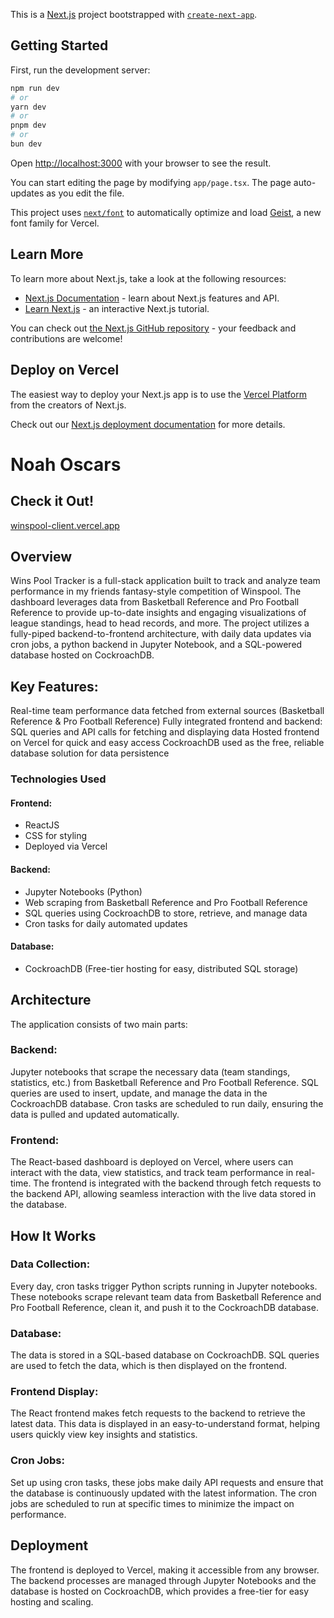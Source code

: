 This is a [Next.js](https://nextjs.org) project bootstrapped with [`create-next-app`](https://nextjs.org/docs/app/api-reference/cli/create-next-app).

## Getting Started

First, run the development server:

```bash
npm run dev
# or
yarn dev
# or
pnpm dev
# or
bun dev
```

Open [http://localhost:3000](http://localhost:3000) with your browser to see the result.

You can start editing the page by modifying `app/page.tsx`. The page auto-updates as you edit the file.

This project uses [`next/font`](https://nextjs.org/docs/app/building-your-application/optimizing/fonts) to automatically optimize and load [Geist](https://vercel.com/font), a new font family for Vercel.

## Learn More

To learn more about Next.js, take a look at the following resources:

- [Next.js Documentation](https://nextjs.org/docs) - learn about Next.js features and API.
- [Learn Next.js](https://nextjs.org/learn) - an interactive Next.js tutorial.

You can check out [the Next.js GitHub repository](https://github.com/vercel/next.js) - your feedback and contributions are welcome!

## Deploy on Vercel

The easiest way to deploy your Next.js app is to use the [Vercel Platform](https://vercel.com/new?utm_medium=default-template&filter=next.js&utm_source=create-next-app&utm_campaign=create-next-app-readme) from the creators of Next.js.

Check out our [Next.js deployment documentation](https://nextjs.org/docs/app/building-your-application/deploying) for more details.

# Noah Oscars

## Check it Out!

[winspool-client.vercel.app](winspool-client.vercel.app)

## Overview

Wins Pool Tracker is a full-stack application built to track and analyze team performance in my friends fantasy-style competition of Winspool. The dashboard leverages data from Basketball Reference and Pro Football Reference to provide up-to-date insights and engaging visualizations of league standings, head to head records, and more. The project utilizes a fully-piped backend-to-frontend architecture, with daily data updates via cron jobs, a python backend in Jupyter Notebook, and a SQL-powered database hosted on CockroachDB.

## Key Features:

Real-time team performance data fetched from external sources (Basketball Reference & Pro Football Reference)
Fully integrated frontend and backend: SQL queries and API calls for fetching and displaying data
Hosted frontend on Vercel for quick and easy access
CockroachDB used as the free, reliable database solution for data persistence

### Technologies Used

#### Frontend:

- ReactJS
- CSS for styling
- Deployed via Vercel

#### Backend:

- Jupyter Notebooks (Python)
- Web scraping from Basketball Reference and Pro Football Reference
- SQL queries using CockroachDB to store, retrieve, and manage data
- Cron tasks for daily automated updates

#### Database:

- CockroachDB (Free-tier hosting for easy, distributed SQL storage)

## Architecture

The application consists of two main parts:

### Backend:

Jupyter notebooks that scrape the necessary data (team standings, statistics, etc.) from Basketball Reference and Pro Football Reference.
SQL queries are used to insert, update, and manage the data in the CockroachDB database.
Cron tasks are scheduled to run daily, ensuring the data is pulled and updated automatically.

### Frontend:

The React-based dashboard is deployed on Vercel, where users can interact with the data, view statistics, and track team performance in real-time.
The frontend is integrated with the backend through fetch requests to the backend API, allowing seamless interaction with the live data stored in the database.

## How It Works

### Data Collection:

Every day, cron tasks trigger Python scripts running in Jupyter notebooks. These notebooks scrape relevant team data from Basketball Reference and Pro Football Reference, clean it, and push it to the CockroachDB database.

### Database:

The data is stored in a SQL-based database on CockroachDB. SQL queries are used to fetch the data, which is then displayed on the frontend.

### Frontend Display:

The React frontend makes fetch requests to the backend to retrieve the latest data. This data is displayed in an easy-to-understand format, helping users quickly view key insights and statistics.

### Cron Jobs:

Set up using cron tasks, these jobs make daily API requests and ensure that the database is continuously updated with the latest information. The cron jobs are scheduled to run at specific times to minimize the impact on performance.

## Deployment

The frontend is deployed to Vercel, making it accessible from any browser. The backend processes are managed through Jupyter Notebooks and the database is hosted on CockroachDB, which provides a free-tier for easy hosting and scaling.
